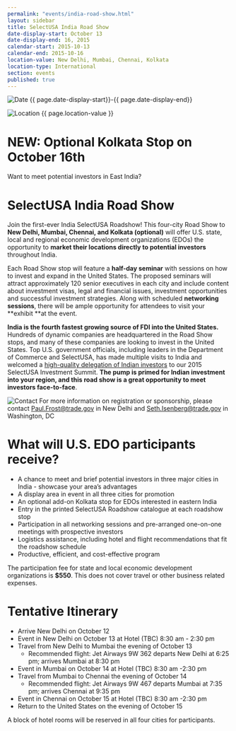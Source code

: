 ```yaml
---
permalink: "events/india-road-show.html"
layout: sidebar
title: SelectUSA India Road Show
date-display-start: October 13
date-display-end: 16, 2015
calendar-start: 2015-10-13
calendar-end: 2015-10-16
location-value: New Delhi, Mumbai, Chennai, Kolkata
location-type: International
section: events
published: true
---
```

![Date](https://google.github.io/material-design-icons/action/svg/design/ic_event_24px.svg "Date") {{ page.date-display-start}}-{{ page.date-display-end}}

![Location](http://google.github.io/material-design-icons/social/svg/design/ic_location_city_24px.svg "Location") {{ page.location-value }}

# NEW: Optional Kolkata Stop on October 16th

Want to meet potential investors in East India?

# SelectUSA India Road Show

Join the first-ever India SelectUSA Roadshow! This four-city Road Show to **New Delhi, Mumbai, Chennai, and Kolkata (optional)** will offer U.S. state, local and regional economic development organizations (EDOs) the opportunity to **market their locations directly to potential investors** throughout India.

Each Road Show stop will feature a **half-day seminar** with sessions on how to invest and expand in the United States. The proposed seminars will attract approximately 120 senior executives in each city and include content about investment visas, legal and financial issues, investment opportunities and successful investment strategies. Along with scheduled **networking sessions**, there will be ample opportunity for attendees to visit your **exhibit **at the event.

**India is the fourth fastest growing source of FDI into the United States.** Hundreds of dynamic companies are headquartered in the Road Show stops, and many of these companies are looking to invest in the United States. Top U.S. government officials, including leaders in the Department of Commerce and SelectUSA, has made multiple visits to India and welcomed a [high-quality delegation of Indian investors](https://www.flickr.com/photos/selectusa/17608354832/in/photolist-aF4ige-aF4igK-aF4igt-aF4igp-aF4igz-sPZqqG-a3cFbC) to our 2015 SelectUSA Investment Summit. **The pump is primed for Indian investment into your region, and this road show is a great opportunity to meet investors face-to-face**.

![Contact](https://google.github.io/material-design-icons/action/svg/design/ic_question_answer_24px.svg "Contact") For more information on registration or sponsorship, please contact [Paul.Frost@trade.gov](mailto:Paul.Frost@trade.gov) in New Delhi and [Seth.Isenberg@trade.gov](mailto:Seth.Isenberg@trade.gov) in Washington, DC

<!--# Get the Details: Webinar on June 30th

Join us on **June 30, 2015 at 12:30 pm EST** for a webinar on the SelectUSA India Road Show, hosted by the U.S. Commercial Service in India and SelectUSA.

![RSVP](https://google.github.io/material-design-icons/content/svg/design/ic_send_24px.svg "RSVP") To RSVP for the webinar and receive the call-in details, please email  [Seth.Isenberg@trade.gov](mailto:seth.isenberg@trade.gov?subject=RSVP%20for%20SelectUSA%20India%20Road%20Show%20Webinar)
-->
# What will U.S. EDO participants receive?

* A chance to meet and brief potential investors in three major cities in India - showcase your area’s advantages
* A display area in event in all three cities for promotion
* An optional add-on Kolkata stop for EDOs interested in eastern India
* Entry in the printed SelectUSA Roadshow catalogue at each roadshow stop
* Participation in all networking sessions and pre-arranged one-on-one meetings with prospective investors
* Logistics assistance, including hotel and flight recommendations that fit the roadshow schedule
* Productive, efficient, and cost-effective program

The participation fee for state and local economic development organizations is **$550**. This does not cover travel or other business related expenses.

# Tentative Itinerary

* Arrive New Delhi on October 12
* Event in New Delhi on October 13 at Hotel (TBC) 8:30 am - 2:30 pm
* Travel from New Delhi to Mumbai the evening of October 13
  * Recommended flight: Jet Airways 9W 362 departs New Delhi at 6:25 pm; arrives Mumbai at 8:30 pm
* Event in Mumbai on October 14 at Hotel (TBC) 8:30 am -2:30 pm
* Travel from Mumbai to Chennai the evening of October 14
  * Recommended flight: Jet Airways 9W 467 departs Mumbai at 7:35 pm; arrives Chennai at 9:35 pm
* Event in Chennai on October 15 at Hotel (TBC) 8:30 am -2:30 pm
* Return to the United States on the evening of October 15

A block of hotel rooms will be reserved in all four cities for participants.
